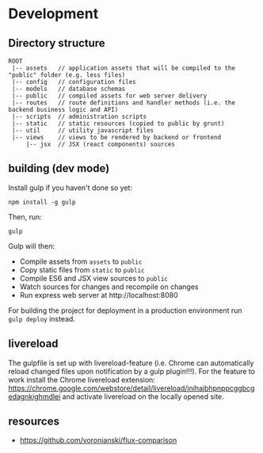 # Development

## Directory structure

```
ROOT
 |-- assets   // application assets that will be compiled to the "public" folder (e.g. less files)
 |-- config   // configuration files
 |-- models   // database schemas
 |-- public   // compiled assets for web server delivery
 |-- routes   // route definitions and handler methods (i.e. the backend business logic and API)
 |-- scripts  // administration scripts
 |-- static   // static resources (copied to public by grunt)
 |-- util     // utility javascript files
 |-- views    // views to be rendered by backend or frontend
     |-- jsx  // JSX (react components) sources
```

## building (dev mode)

Install gulp if you haven't done so yet:
```
npm install -g gulp
```

Then, run:

```
gulp
```

Gulp will then:
 * Compile assets from ```assets``` to ```public```
 * Copy static files from ```static``` to ```public```
 * Compile ES6 and JSX view sources to ```public```
 * Watch sources for changes and recompile on changes
 * Run express web server at http://localhost:8080

For building the project for deployment in a production environment run ```gulp deploy``` instead.

## livereload

The gulpfile is set up with livereload-feature (i.e. Chrome can automatically reload changed files
upon notification by a gulp plugin!!!). For the feature to work install the Chrome livereload
extension: https://chrome.google.com/webstore/detail/livereload/jnihajbhpnppcggbcgedagnkighmdlei and
activate livereload on the locally opened site.

## resources

 * https://github.com/voronianski/flux-comparison
